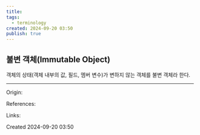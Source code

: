 ```yaml
---
title: 
tags:
  - terminology
created: 2024-09-20 03:50
publish: true
---
```

## 불변 객체(Immutable Object)
객체의 상태(객체 내부의 값, 필드, 멤버 변수)가 변하지 않는 객체를 불변 객체라 한다.

---
Origin: 

References: 

Links: 

Created 2024-09-20 03:50